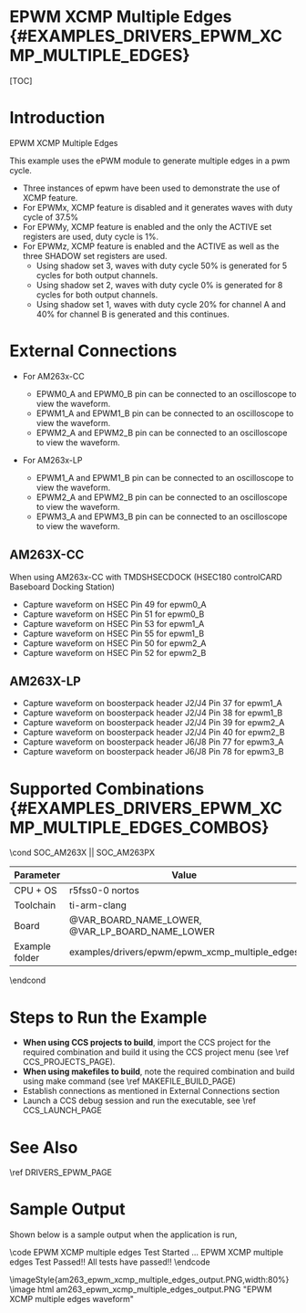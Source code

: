 # EPWM XCMP Multiple Edges {#EXAMPLES_DRIVERS_EPWM_XCMP_MULTIPLE_EDGES}

[TOC]

# Introduction

EPWM XCMP Multiple Edges

This example uses the ePWM module to generate multiple edges in a pwm cycle.
 - Three instances of epwm have been used to demonstrate the use of XCMP feature.
 - For EPWMx, XCMP feature is disabled and it generates waves with duty cycle of 37.5%
 - For EPWMy, XCMP feature is enabled and the only the ACTIVE set registers are used, duty cycle is 1%.
 - For EPWMz, XCMP feature is enabled and the ACTIVE as well as the three SHADOW set registers are used.
    - Using shadow set 3, waves with duty cycle 50% is generated for 5 cycles for both output channels.
    - Using shadow set 2, waves with duty cycle 0% is generated for 8 cycles for both output channels.
    - Using shadow set 1, waves with duty cycle 20% for channel A and 40% for channel B is generated and this continues.

# External Connections

- For AM263x-CC
    - EPWM0_A and EPWM0_B pin can be connected to an oscilloscope to view the waveform.
    - EPWM1_A and EPWM1_B pin can be connected to an oscilloscope to view the waveform.
    - EPWM2_A and EPWM2_B pin can be connected to an oscilloscope to view the waveform.

- For AM263x-LP
    - EPWM1_A and EPWM1_B pin can be connected to an oscilloscope to view the waveform.
    - EPWM2_A and EPWM2_B pin can be connected to an oscilloscope to view the waveform.
    - EPWM3_A and EPWM3_B pin can be connected to an oscilloscope to view the waveform.

## AM263X-CC
When using AM263x-CC with TMDSHSECDOCK (HSEC180 controlCARD Baseboard Docking Station)
- Capture waveform on HSEC Pin 49 for epwm0_A
- Capture waveform on HSEC Pin 51 for epwm0_B
- Capture waveform on HSEC Pin 53 for epwm1_A
- Capture waveform on HSEC Pin 55 for epwm1_B
- Capture waveform on HSEC Pin 50 for epwm2_A
- Capture waveform on HSEC Pin 52 for epwm2_B

## AM263X-LP
- Capture waveform on boosterpack header J2/J4 Pin 37 for epwm1_A
- Capture waveform on boosterpack header J2/J4 Pin 38 for epwm1_B
- Capture waveform on boosterpack header J2/J4 Pin 39 for epwm2_A
- Capture waveform on boosterpack header J2/J4 Pin 40 for epwm2_B
- Capture waveform on boosterpack header J6/J8 Pin 77 for epwm3_A
- Capture waveform on boosterpack header J6/J8 Pin 78 for epwm3_B

# Supported Combinations {#EXAMPLES_DRIVERS_EPWM_XCMP_MULTIPLE_EDGES_COMBOS}

\cond SOC_AM263X || SOC_AM263PX

 Parameter      | Value
 ---------------|-----------
 CPU + OS       | r5fss0-0 nortos
 Toolchain      | ti-arm-clang
 Board          | @VAR_BOARD_NAME_LOWER, @VAR_LP_BOARD_NAME_LOWER
 Example folder | examples/drivers/epwm/epwm_xcmp_multiple_edges

\endcond



# Steps to Run the Example

- **When using CCS projects to build**, import the CCS project for the required combination
  and build it using the CCS project menu (see \ref CCS_PROJECTS_PAGE).
- **When using makefiles to build**, note the required combination and build using
  make command (see \ref MAKEFILE_BUILD_PAGE)
- Establish connections as mentioned in External Connections section
- Launch a CCS debug session and run the executable, see \ref CCS_LAUNCH_PAGE

# See Also

\ref DRIVERS_EPWM_PAGE

# Sample Output

Shown below is a sample output when the application is run,

\code
EPWM XCMP multiple edges Test Started ...
EPWM XCMP multiple edges Test Passed!!
All tests have passed!!
\endcode

\imageStyle{am263_epwm_xcmp_multiple_edges_output.PNG,width:80%}
 \image html am263_epwm_xcmp_multiple_edges_output.PNG "EPWM XCMP multiple edges waveform"


